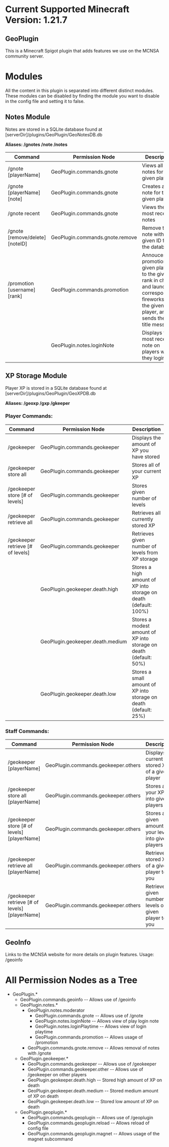 
# Current Supported Minecraft Version: 1.21.7

## GeoPlugin
This is a Minecraft Spigot plugin that adds features we use on the MCNSA community server.

# Modules
All the content in this plugin is separated into different distinct modules. These modules can be disabled by finding the module you want to disable in the config file and setting it to false.

## Notes Module
Notes are stored in a SQLite database found at [serverDir]/plugins/GeoPlugin/GeoNotesDB.db

**Aliases: /gnotes /note /notes**

| Command | Permission Node | Description |
|----|----|----|
| /gnote [playerName] | GeoPlugin.commands.gnote | Views all notes for the given player |
| /gnote [playerName] [note] | GeoPlugin.commands.gnote | Creates a new note for the given player |
| /gnote recent | GeoPlugin.commands.gnote | Views the 5 most recent notes |
| /gnote [remove/delete] [noteID] | GeoPlugin.commands.gnote.remove | Remove the note with given ID from the database |
| /promotion [username] [rank] | GeoPlugin.commands.promotion | Annouces promotion of given player to the given rank in chat, and launches corresponding fireworks on the given player, and sends them a title message | /congrats, /promo |
|  | GeoPlugin.notes.loginNote | Displays the most recent note on players when they login |

## XP Storage Module
Player XP is stored in a SQLite database found at [serverDir]/plugins/GeoPlugin/GeoXPDB.db

**Aliases: /geoxp /gxp /gkeeper**

### Player Commands:
| Command | Permission Node | Description |
|----|----|----|
| /geokeeper | GeoPlugin.commands.geokeeper | Displays the amount of XP you have stored |
| /geokeeper store all | GeoPlugin.commands.geokeeper | Stores all of your current XP |
| /geokeeper store [# of levels] | GeoPlugin.commands.geokeeper | Stores given number of levels |
| /geokeeper retrieve all | GeoPlugin.commands.geokeeper | Retrieves all currently stored XP |
| /geokeeper retrieve [# of levels] | GeoPlugin.commands.geokeeper | Retrieves given number of levels from XP storage |
|  | GeoPlugin.geokeeper.death.high | Stores a high amount of XP into storage on death (default: 100%) |
|  | GeoPlugin.geokeeper.death.medium | Stores a modest amount of XP into storage on death (default: 50%) |
|  | GeoPlugin.geokeeper.death.low | Stores a small amount of XP into storage on death (default: 25%) |

### Staff Commands:
| Command | Permission Node | Description |
|----|----|----|
| /geokeeper [playerName] | GeoPlugin.commands.geokeeper.others | Displays current stored XP of a given player |
| /geokeeper store all [playerName] | GeoPlugin.commands.geokeeper.others | Stores all of your XP into given players XP |
| /geokeeper store [# of levels] [playerName] | GeoPlugin.commands.geokeeper.others | Stores a given amount of your levels into given players XP |
| /geokeeper retrieve all [playerName] | GeoPlugin.commands.geokeeper.others | Retrieve all stored XP of a given player to you |
| /geokeeper retrieve [# of levels] [playerName] | GeoPlugin.commands.geokeeper.others | Retrieves a given number of levels of a given player to you |

## GeoInfo
Links to the MCNSA website for more details on plugin features. Usage: /geoinfo

# All Permission Nodes as a Tree

- GeoPlugin.*
    - GeoPlugin.commands.geoinfo -- Allows use of /geoinfo
    - GeoPlugin.notes.*
        - GeoPlugin.notes.moderator
            - GeoPlugin.commands.gnote -- Allows use of /gnote
            - GeoPlugin.notes.loginNote -- Allows view of play login note
            - GeoPlugin.notes.loginPlaytime -- Allows view of login playtime
            - GeoPlugin.commands.promotion -- Allows usage of /promotion
        - GeoPlugin.commands.gnote.remove -- Allows removal of notes with /gnote
    - GeoPlugin.geokeeper.*
        - GeoPlugin.commands.geokeeper -- Allows use of /geokeeper
        - GeoPlugin.commands.geokeeper.other -- Allows use of /geokeeper on other players
        - GeoPlugin.geokeeper.death.high -- Stored high amount of XP on death
        - GeoPlugin.geokeeper.death.medium -- Stored medium amount of XP on death
        - GeoPlugin.geokeeper.death.low -- Stored low amount of XP on death
    - GeoPlugin.geoplugin.*
        - GeoPlugin.commands.geoplugin -- Allows use of /geoplugin
        - GeoPlugin.commands.geoplugin.reload -- Allows reload of config file
        - GeoPlugin.commands.geoplugin.magnet -- Allows usage of the magnet subcommand
